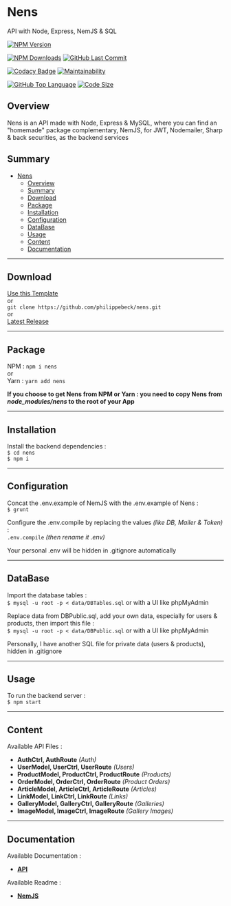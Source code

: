 # Nens 

API with Node, Express, NemJS & SQL

[![NPM Version](https://badgen.net/npm/v/nens)](https://www.npmjs.com/package/nens)

[![NPM Downloads](https://badgen.net/npm/dt/nens)](https://www.npmjs.com/package/nens)
[![GitHub Last Commit](https://badgen.net/github/last-commit/philippebeck/nens)](https://github.com/philippebeck/nens/commits/master)

[![Codacy Badge](https://app.codacy.com/project/badge/Grade/7e8b050c9e1a4350a1cbc93a1cbf85c0)](https://app.codacy.com/gh/philippebeck/nens/dashboard)
[![Maintainability](https://api.codeclimate.com/v1/badges/b7f0e56412a0b8c38be2/maintainability)](https://codeclimate.com/github/philippebeck/nens/maintainability)

[![GitHub Top Language](https://img.shields.io/github/languages/top/philippebeck/nens)](https://github.com/philippebeck/nens)
[![Code Size](https://img.shields.io/github/languages/code-size/philippebeck/nens)](https://github.com/philippebeck/nens/tree/master)

## Overview

Nens is an API made with Node, Express & MySQL, where you can find an "homemade" package complementary, NemJS, for JWT, Nodemailer, Sharp & back securities, as the backend services  

## Summary

- [Nens](#nens)
  - [Overview](#overview)
  - [Summary](#summary)
  - [Download](#download)
  - [Package](#package)
  - [Installation](#installation)
  - [Configuration](#configuration)
  - [DataBase](#database)
  - [Usage](#usage)
  - [Content](#content)
  - [Documentation](#documentation)

---

## Download

[Use this Template](https://github.com/philippebeck/nens/generate)  
or  
`git clone https://github.com/philippebeck/nens.git`  
or  
[Latest Release](https://github.com/philippebeck/nens/releases)  

---

## Package

NPM : `npm i nens`  
or  
Yarn : `yarn add nens`  

**If you choose to get Nens from NPM or Yarn : you need to copy Nens from *node_modules/nens* to the root of your App**

---

## Installation

Install the backend dependencies :  
`$ cd nens`  
`$ npm i`  

---

## Configuration

Concat the .env.example of NemJS with the .env.example of Nens :  
`$ grunt`

Configure the .env.compile by replacing the values *(like DB, Mailer & Token)* :  
`.env.compile` *(then rename it .env)*  

Your personal .env will be hidden in .gitignore automatically  

---

## DataBase

Import the database tables :  
`$ mysql -u root -p < data/DBTables.sql` or with a UI like phpMyAdmin  

Replace data from DBPublic.sql, add your own data, especially for users & products, then import this file :  
`$ mysql -u root -p < data/DBPublic.sql` or with a UI like phpMyAdmin  

Personally, I have another SQL file for private data (users & products), hidden in .gitignore  

---

## Usage

To run the backend server :  
`$ npm start`  

---
## Content

Available API Files :
-  **AuthCtrl, AuthRoute** *(Auth)*  
-  **UserModel, UserCtrl, UserRoute** *(Users)*  
-  **ProductModel, ProductCtrl, ProductRoute** *(Products)*  
-  **OrderModel, OrderCtrl, OrderRoute** *(Product Orders)*  
-  **ArticleModel, ArticleCtrl, ArticleRoute** *(Articles)*  
-  **LinkModel, LinkCtrl, LinkRoute** *(Links)*  
-  **GalleryModel, GalleryCtrl, GalleryRoute** *(Galleries)*  
-  **ImageModel, ImageCtrl, ImageRoute** *(Gallery Images)*  

---

## Documentation

Available Documentation :  
-  [**API**](https://github.com/philippebeck/nens/blob/main/swagger.yaml)  

Available Readme :  
-  [**NemJS**](https://github.com/philippebeck/nemjs)  
